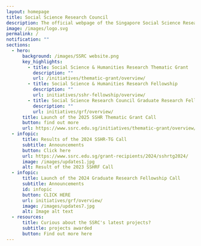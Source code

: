 ```yaml
---
layout: homepage
title: Social Science Research Council
description: The official webpage of the Singapore Social Science Research Council (SSRC).
image: /images/logo.svg
permalink: /
notification: ""
sections:
  - hero:
      background: /images/SSRC website.png
      key_highlights:
        - title: Social Science & Humanities Research Thematic Grant
          description: ""
          url: /initiatives/thematic-grant/overview/
        - title: Social Science & Humanities Research Fellowship
          description: ""
          url: initiatives/sshr-fellowship/overview/
        - title: Social Science Research Council Graduate Research Fellowship
          description: ""
          url: initiatives/grf/overview/
      title: Launch of the 2025 SSHR Thematic Grant Call
      button: find out more
      url: https://www.ssrc.edu.sg/initiatives/thematic-grant/overview/
  - infopic:
      title: Results of the 2024 SSHR-TG Call
      subtitle: Announcements
      button: Click here
      url: https://www.ssrc.edu.sg/grant-recipients/2024/sshrtg2024/
      image: /images/updates1.jpg
      alt: Result of the 2023 SSHRF Call
  - infopic:
      title: Launch of the 2024 Graduate Research Fellowship Call
      subtitle: Announcements
      id: infopic
      button: CLICK HERE
      url: initiatives/grf/overview/
      image: /images/updates7.jpg
      alt: Image alt text
  - resources:
      title: Curious about the SSRC's latest projects?
      subtitle: projects awarded
      button: Find out more here
---
```

